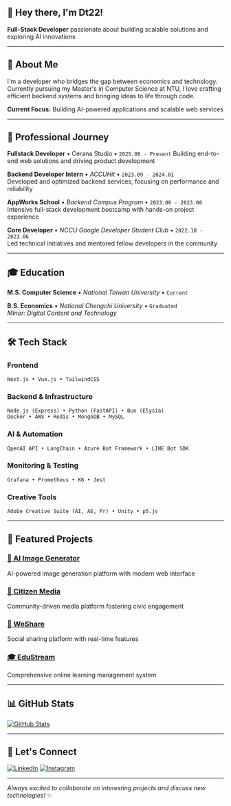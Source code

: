## 🦜 Hey there, I'm Dt22!

**Full-Stack Developer** passionate about building scalable solutions and exploring AI innovations

---

## 🚀 About Me

I'm a developer who bridges the gap between economics and technology. Currently pursuing my Master's in Computer Science at NTU, I love crafting efficient backend systems and bringing ideas to life through code.

**Current Focus:** Building AI-powered applications and scalable web services

---

## 💼 Professional Journey

**Fullstack Developer** • Cerana Studio • `2025.06 - Present`
Building end-to-end web solutions and driving product development

**Backend Developer Intern** • *ACCUHit* • `2023.09 - 2024.01`  
Developed and optimized backend services, focusing on performance and reliability

**AppWorks School** • *Backend Campus Program* • `2023.06 - 2023.08`  
Intensive full-stack development bootcamp with hands-on project experience

**Core Developer** • *NCCU Google Developer Student Club* • `2022.10 - 2023.06`  
Led technical initiatives and mentored fellow developers in the community

---

## 🎓 Education

**M.S. Computer Science** • *National Taiwan University* • `Current`

**B.S. Economics** • *National Chengchi University* • `Graduated`  
*Minor: Digital Content and Technology*

---

## 🛠️ Tech Stack

### Frontend
```
Next.js • Vue.js • TailwindCSS
```

### Backend & Infrastructure
```
Node.js (Express) • Python (FastAPI) • Bun (Elysia)
Docker • AWS • Redis • MongoDB • MySQL
```

### AI & Automation
```
OpenAI API • LangChain • Azure Bot Framework • LINE Bot SDK
```

### Monitoring & Testing
```
Grafana • Prometheus • K6 • Jest
```

### Creative Tools
```
Adobe Creative Suite (AI, AE, Pr) • Unity • p5.js
```

---

## 🎯 Featured Projects

### [🎨 AI Image Generator](https://github.com/Distant22/AI-generate-site)
AI-powered image generation platform with modern web interface

### [📰 Citizen Media](https://github.com/CitizenMedia-TW/citizen-media)
Community-driven media platform fostering civic engagement

### [🤝 WeShare](https://github.com/Distant22/WeShare.git)
Social sharing platform with real-time features

### [🎓 EduStream](https://github.com/tsaichiehhuang/EduStream_OnlineLearningPlatform)
Comprehensive online learning management system

---

## 📊 GitHub Stats

[![GitHub Stats](https://github-readme-stats.vercel.app/api?username=distant22&show_icons=true&theme=dark&hide_border=true)](https://github.com/anuraghazra/github-readme-stats)

---

## 🤝 Let's Connect

[![LinkedIn](https://img.shields.io/badge/LinkedIn-Connect-blue?style=flat-square&logo=linkedin)](https://www.linkedin.com/in/%E8%A1%8C%E9%81%A0-%E7%8E%8B-79567b227/)
[![Instagram](https://img.shields.io/badge/Instagram-Follow-E4405F?style=flat-square&logo=instagram&logoColor=white)](https://www.instagram.com/distant.22/)

---

*Always excited to collaborate on interesting projects and discuss new technologies!* ✨
<!--
**Distant22/Distant22** is a ✨ _special_ ✨ repository because its `README.md` (this file) appears on your GitHub profile.

Here are some ideas to get you started:

- 🔭 I’m currently working on ...
- 🌱 I’m currently learning ...
- 👯 I’m looking to collaborate on ...
- 🤔 I’m looking for help with ...
- 💬 Ask me about ...
- 📫 How to reach me: ...
- 😄 Pronouns: ...
- ⚡ Fun fact: ...
-->
